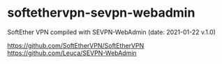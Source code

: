 # softethervpn-sevpn-webadmin
SoftEther VPN compiled with SEVPN-WebAdmin (date: 2021-01-22 v.1.0)

https://github.com/SoftEtherVPN/SoftEtherVPN
https://github.com/Leuca/SEVPN-WebAdmin
